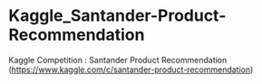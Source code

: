# Kaggle_Santander-Product-Recommendation
Kaggle Competition : Santander Product Recommendation (https://www.kaggle.com/c/santander-product-recommendation)
